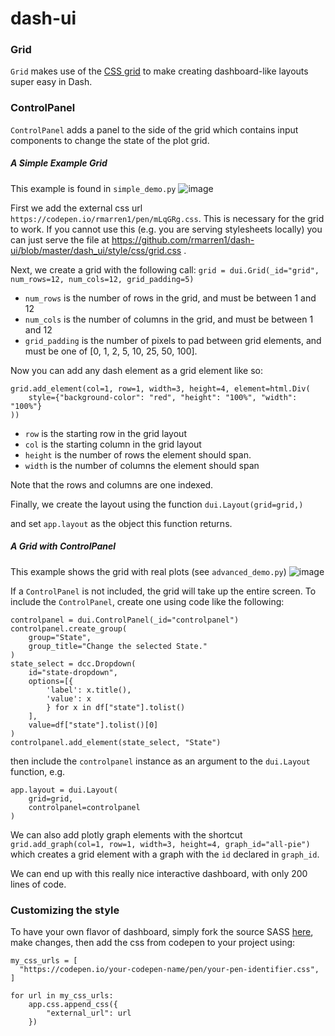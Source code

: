 # dash-ui

### Grid
`Grid` makes use of the
[CSS grid](https://css-tricks.com/getting-started-css-grid/)
to make creating dashboard-like layouts super easy in Dash.


### ControlPanel
`ControlPanel` adds a panel to the side of the grid which contains input components to change the state of the plot grid.


##### A Simple Example Grid
This example is found in `simple_demo.py`
![image](https://user-images.githubusercontent.com/10272301/39724456-dc7144c0-5216-11e8-8b01-18ddc19946e2.png)


First we add the external css url `https://codepen.io/rmarren1/pen/mLqGRg.css`.
This is necessary for the grid to work. If you cannot use this (e.g. you
are serving stylesheets locally) you can just serve the file at https://github.com/rmarren1/dash-ui/blob/master/dash_ui/style/css/grid.css .

Next, we create a grid with the following call:
`grid = dui.Grid(_id="grid", num_rows=12, num_cols=12, grid_padding=5)`

* `num_rows` is the number of rows in the grid, and must be between 1 and 12
* `num_cols` is the number of columns in the grid, and must be between 1 and 12
* `grid_padding` is the number of pixels to pad between grid elements, and must
be one of [0, 1, 2, 5, 10, 25, 50, 100].

Now you can add any dash element as a grid element like so:

```
grid.add_element(col=1, row=1, width=3, height=4, element=html.Div(
    style={"background-color": "red", "height": "100%", "width": "100%"}
))
```

* `row` is the starting row in the grid layout
* `col` is the starting column in the grid layout
* `height` is the number of rows the element should span.
* `width` is the number of columns the element should span

Note that the rows and columns are one indexed.

Finally, we create the layout using the function
`dui.Layout(grid=grid,)`

and set `app.layout` as the object this function returns.


##### A Grid with ControlPanel
This example shows the grid with real plots (see `advanced_demo.py`)
![image](https://user-images.githubusercontent.com/10272301/40074922-03a07a74-5849-11e8-92f5-8a211d03b26f.png)

If a `ControlPanel` is not included, the grid will take up the entire screen.
To include the `ControlPanel`, create one using code like the following:
```
controlpanel = dui.ControlPanel(_id="controlpanel")
controlpanel.create_group(
    group="State",
    group_title="Change the selected State."
)
state_select = dcc.Dropdown(
    id="state-dropdown",
    options=[{
        'label': x.title(),
        'value': x
        } for x in df["state"].tolist()
    ],
    value=df["state"].tolist()[0]
)
controlpanel.add_element(state_select, "State")
```
then include the `controlpanel` instance as an argument to the `dui.Layout` function, e.g.
```
app.layout = dui.Layout(
    grid=grid,
    controlpanel=controlpanel
)
```
We can also add plotly graph elements with the shortcut
`grid.add_graph(col=1, row=1, width=3, height=4, graph_id="all-pie")`
which creates a grid element with a graph with the `id` declared in `graph_id`.



We can end up with this really nice interactive dashboard, with only
200 lines of code.

### Customizing the style
To have your own flavor of dashboard, simply fork the source SASS [here](https://codepen.io/rmarren1/pen/mLqGRg), make changes, then add the css from codepen to your project using:
```
my_css_urls = [
  "https://codepen.io/your-codepen-name/pen/your-pen-identifier.css",
]

for url in my_css_urls:
    app.css.append_css({
        "external_url": url
    })
```
